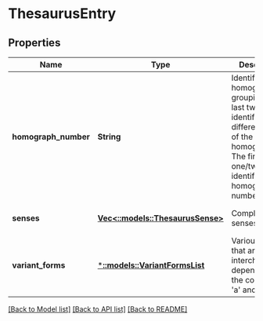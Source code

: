 # ThesaurusEntry

## Properties
Name | Type | Description | Notes
------------ | ------------- | ------------- | -------------
**homograph_number** | **String** | Identifies the homograph grouping. The last two digits identify different entries of the same homograph. The first one/two digits identify the homograph number. | [optional] [default to null]
**senses** | [**Vec<::models::ThesaurusSense>**](ThesaurusSense.md) | Complete list of senses | [optional] [default to null]
**variant_forms** | [***::models::VariantFormsList**](VariantFormsList.md) | Various words that are used interchangeably depending on the context, e.g &#39;a&#39; and &#39;an&#39; | [optional] [default to null]

[[Back to Model list]](../README.md#documentation-for-models) [[Back to API list]](../README.md#documentation-for-api-endpoints) [[Back to README]](../README.md)


